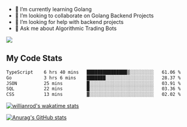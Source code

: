 
- 🌱 I’m currently learning Golang
- 👯 I’m looking to collaborate on Golang Backend Projects
- 🤔 I’m looking for help with backend projects
- 💬 Ask me about Algorithmic Trading Bots

![](https://github-profile-trophy.vercel.app/?username=kevinbarrero)

## My Code Stats

<!--START_SECTION:waka-->

```txt
TypeScript    6 hrs 40 mins   ███████████████▒░░░░░░░░░   61.06 %
Go            3 hrs 6 mins    ███████░░░░░░░░░░░░░░░░░░   28.37 %
JSON          25 mins         █░░░░░░░░░░░░░░░░░░░░░░░░   03.91 %
SQL           22 mins         █░░░░░░░░░░░░░░░░░░░░░░░░   03.36 %
CSS           13 mins         ▓░░░░░░░░░░░░░░░░░░░░░░░░   02.02 %
```

<!--END_SECTION:waka-->

[![willianrod's wakatime stats](https://github-readme-stats.vercel.app/api/wakatime?username=holdandup&layout=compact&theme=react&custom_title=Wakatime%20All%20Time%20Stats&langs_count=8)](https://github.com/anuraghazra/github-readme-stats)

[![Anurag's GitHub stats](https://github-readme-stats.vercel.app/api?username=Kevinbarrero)](https://github.com/anuraghazra/github-readme-stats)




